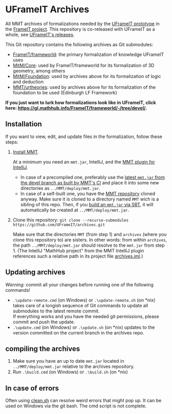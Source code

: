 # UFrameIT Archives

All MMT archives of formalizations needed by the [UFrameIT prototype](https://github.com/UFrameIT/UFrameIT) in the [FrameIT project](https://uframeit.org).
This repository is co-released with UFrameIT as a whole, see [UFrameIT's releases](https://github.com/UFrameIT/UFrameIT/releases).

This Git repository contains the following archives as Git submodules:

- [FrameIT/frameworld](https://gl.mathhub.info/FrameIT/frameworld/-/tree/devel): the primary formalization of knowledge UFrameIT uses
- [MitM/Core](https://gl.mathhub.info/MitM/core/-/tree/devel): used by FrameIT/frameworld for its formalization of 3D geometry, among others
- [MitM/Foundation](https://gl.mathhub.info/MitM/Foundation/-/tree/devel): used by archives above for its formalization of logic and deduction
- [MMT/urtheories](https://gl.mathhub.info/MMT/urtheories/-/tree/devel): used by archives above for its formalization of the foundation to be used (Edinburgh LF Framework)

**If you just want to lurk how formalizations look like in UFrameIT, click here: <https://gl.mathhub.info/FrameIT/frameworld/-/tree/devel/>.**

## Installation

If you want to view, edit, and update files in the formalization, follow these steps:

1. [Install MMT](https://uniformal.github.io//doc/setup/).

   At a minimum you need an `mmt.jar`, IntelliJ, and the [MMT plugin for IntelliJ](https://github.com/UniFormal/IntelliJ-MMT).
   
   - In case of a precompiled one, preferably use the [latest `mmt.jar` from the devel branch as built by MMT's CI](https://github.com/UniFormal/MMT/actions?query=branch%3Adevel+event%3Apush+is%3Acompleted) and place it into some new directories as `../MMT/deploy/mmt.jar`.
   - In case of a self-built one, you have the [MMT repository](https://github.com/UniFormal/MMT) cloned anyway.
     Make sure it is cloned to a directory named `MMT` wich is a sibling of this repo.
     Then, if you [build an `mmt.jar` via SBT](https://uniformal.github.io//doc/setup/sbt.html), it will automatically be created at `../MMT/deploy/mmt.jar`.

2. Clone this repository: `git clone --recurse-submodules https://github.com/UFrameIT/archives.git`

   Make sure that the directories `MMT` (from step 1) and `archives` (where you clone this repository to) are sisters.
   In other words: from within `archives`, the path `../MMT/deploy/mmt.jar` should resolve to the `mmt.jar` from step 1.
   (The IntelliJ "MathHub project" from the MMT IntelliJ plugin references such a relative path in its project file [archives.iml](./archives.iml).)

## Updating archives
*Warning:* commit all your changes before running one of the following commands!
- `.\update-remote.cmd` (on Windows) or `.\update-remote.sh` (on \*nix) takes care of a longish sequence of Git commands to update all submodules to the latest remote commit.  
  If everything works and you have the needed git permissions, please commit and push the update.
- `.\update.cmd` (on Windows) or `.\update.sh` (on \*nix) updates to the version committed on the current branch in the archives repo.


## compiling the archives
1. Make sure you have an up to date `mmt.jar` located in `../MMT/deploy/mmt.jar` relative to the archives repository.
2. Run `.\build.cmd` (on Windows) or `.\build.sh` (on \*nix)

## In case of errors
Often using [clean.sh](https://github.com/UFrameIT/archives/commit/2915df100e709d6c8f3b7cd3f73437bb586230d5) can resolve weird errors that might pop up. It can be used on Windows via the git bash. The cmd script is not complete.

